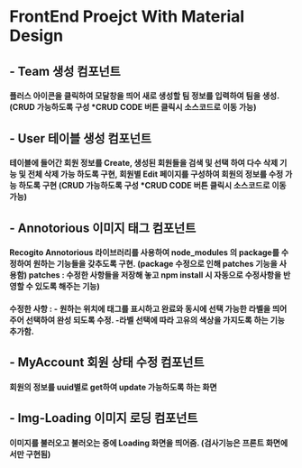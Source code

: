 # FrontEnd Proejct With Material Design

## - Team 생성 컴포넌트
#### 플러스 아이콘을 클릭하여 모달창을 띄어 새로 생성할 팀 정보를 입력하여 팀을 생성.(CRUD 가능하도록 구성 *CRUD CODE 버튼 클릭시 소스코드로 이동 가능) 

## - User 테이블 생성 컴포넌트
#### 테이블에 들어간 회원 정보를 Create, 생성된 회원들을 검색 및 선택 하여 다수 삭제 기능 및 전체 삭제 가능 하도록 구현, 회원별 Edit 페이지를 구성하여 회원의 정보를 수정 가능 하도록 구현 (CRUD 가능하도록 구성 *CRUD CODE 버튼 클릭시 소스코드로 이동 가능) 

## - Annotorious 이미지 태그 컴포넌트
#### Recogito Annotorious 라이브러리를 사용하여 node_modules 의 package를 수정하여 원하는 기능들을 갖추도록 구현. (package 수정으로 인해 patches 기능을 사용함) patches : 수정한 사항들을 저장해 놓고 npm install 시 자동으로 수정사항을 반영할 수 있도록 해주는 기능)
#### 수정한 사항 : - 원하는 위치에 태그를 표시하고 완료와 동시에 선택 가능한 라벨을 띄어주어 선택하여 완성 되도록 수정. -라벨 선택에 따라 고유의 색상을 가지도록 하는 기능 추가함.

## - MyAccount 회원 상태 수정 컴포넌트
#### 회원의 정보를 uuid별로 get하여 update 가능하도록 하는 화면 
## - Img-Loading 이미지 로딩 컴포넌트
#### 이미지를 불러오고 불러오는 중에 Loading 화면을 띄어줌. (검사기능은 프론트 화면에서만 구현됨)

